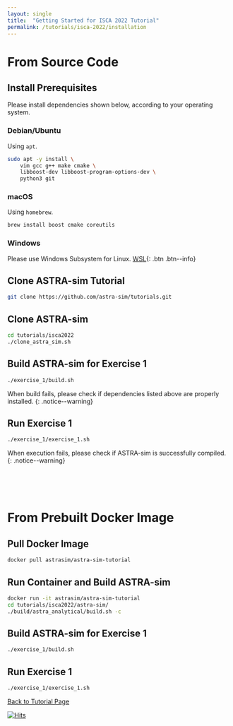 ```yaml
---
layout: single
title:  "Getting Started for ISCA 2022 Tutorial"
permalink: /tutorials/isca-2022/installation
---
```


# From Source Code
## Install Prerequisites
Please install dependencies shown below, according to your operating system.

### Debian/Ubuntu
Using `apt`.
```bash
sudo apt -y install \
    vim gcc g++ make cmake \
    libboost-dev libboost-program-options-dev \
    python3 git
```

### macOS
Using `homebrew`.
```bash
brew install boost cmake coreutils
```

### Windows
Please use Windows Subsystem for Linux. [WSL](https://docs.microsoft.com/en-us/windows/wsl/install){: .btn .btn--info}


## Clone ASTRA-sim Tutorial
```bash
git clone https://github.com/astra-sim/tutorials.git
```

## Clone ASTRA-sim
```bash
cd tutorials/isca2022
./clone_astra_sim.sh
```

## Build ASTRA-sim for Exercise 1
```bash
./exercise_1/build.sh
```
When build fails, please check if dependencies listed above are properly installed.
{: .notice--warning}

## Run Exercise 1
```bash
./exercise_1/exercise_1.sh
```
When execution fails, please check if ASTRA-sim is successfully compiled.
{: .notice--warning}

<br><br><br>

# From Prebuilt Docker Image
## Pull Docker Image
```bash
docker pull astrasim/astra-sim-tutorial
```

## Run Container and Build ASTRA-sim
```bash
docker run -it astrasim/astra-sim-tutorial
cd tutorials/isca2022/astra-sim/
./build/astra_analytical/build.sh -c
```

## Build ASTRA-sim for Exercise 1
```bash
./exercise_1/build.sh
```

## Run Exercise 1
```bash
./exercise_1/exercise_1.sh
```

<nav class="pagination">
    <a href="/tutorials/isca-2022" class="pagination--pager">Back to Tutorial Page</a>
</nav>

[![Hits](https://hits.seeyoufarm.com/api/count/incr/badge.svg?url=http%3A%2F%2Fastra-sim.github.io%2Ftutorials%2Fisca-2022%2Finstallation&count_bg=%2379C83D&title_bg=%23555555&icon=&icon_color=%23E7E7E7&title=Visitor&edge_flat=false)](https://hits.seeyoufarm.com)

